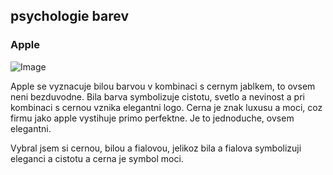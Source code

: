 ## psychologie barev

### Apple
![Image](https://www.tailorbrands.com/wp-content/uploads/2021/01/apple_logo_1988.jpg)

Apple se vyznacuje bilou barvou v kombinaci s cernym jablkem, to ovsem neni bezduvodne. Bila barva symbolizuje cistotu, svetlo a nevinost a pri kombinaci s cernou vznika elegantni logo. Cerna je znak luxusu a moci, coz firmu jako apple vystihuje primo perfektne. Je to jednoduche, ovsem elegantni.

Vybral jsem si cernou, bilou a fialovou, jelikoz bila a fialova symbolizuji eleganci a cistotu a cerna je symbol moci.
